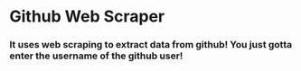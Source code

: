 <H1>Github Web Scraper</H1>

<h3>It uses web scraping to extract data from github!
You just gotta enter the username of the github user!</h3>
